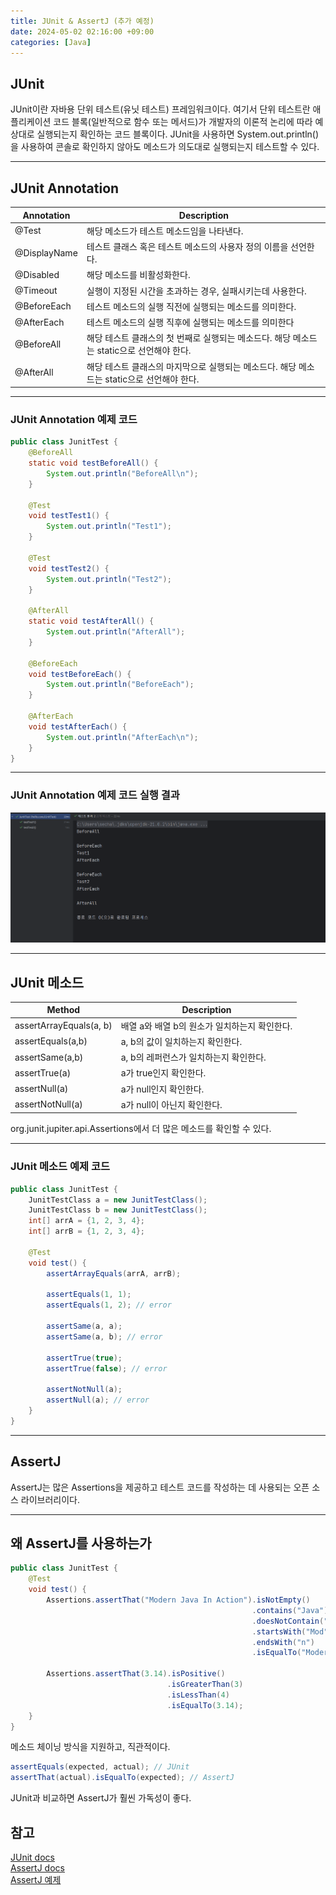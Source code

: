 ```yaml
---
title: JUnit & AssertJ (추가 예정)
date: 2024-05-02 02:16:00 +09:00
categories: [Java]
---
```


## **JUnit**
JUnit이란 자바용 단위 테스트(유닛 테스트) 프레임워크이다. 여기서 단위 테스트란 애플리케이션 코드 블록(일반적으로 함수 또는 메서드)가 개발자의 이론적 논리에 따라 예상대로 실행되는지 확인하는 코드 블록이다. JUnit을 사용하면 System.out.println()을 사용하여 콘솔로 확인하지 않아도 메소드가 의도대로 실행되는지 테스트할 수 있다.

---

## **JUnit Annotation**

|Annotation|Description|
|----------|-----------|
|@Test|해당 메소드가 테스트 메소드임을 나타낸다.|
|@DisplayName|테스트 클래스 혹은 테스트 메소드의 사용자 정의 이름을 선언한다.|
|@Disabled| 해당 메소드를 비활성화한다.|
|@Timeout|실행이 지정된 시간을 초과하는 경우, 실패시키는데 사용한다.
|@BeforeEach|테스트 메소드의 실행 직전에 실행되는 메소드를 의미한다.|
|@AfterEach|테스트 메소드의 실행 직후에 실행되는 메소드를 의미한다|
|@BeforeAll|해당 테스트 클래스의 첫 번째로 실행되는 메소드다. 해당 메소드는 static으로 선언해야 한다.|
|@AfterAll|해당 테스트 클래스의 마지막으로 실행되는 메소드다. 해당 메소드는 static으로 선언해야 한다.|

---

### **JUnit Annotation 예제 코드**
```java
public class JunitTest {
    @BeforeAll
    static void testBeforeAll() {
        System.out.println("BeforeAll\n");
    }

    @Test
    void testTest1() {
        System.out.println("Test1");
    }

    @Test
    void testTest2() {
        System.out.println("Test2");
    }

    @AfterAll
    static void testAfterAll() {
        System.out.println("AfterAll");
    }

    @BeforeEach
    void testBeforeEach() {
        System.out.println("BeforeEach");
    }

    @AfterEach
    void testAfterEach() {
        System.out.println("AfterEach\n");
    }
}
```

---

### **JUnit Annotation 예제 코드 실행 결과**
![](/assets/img/java/junit/annotationTestResult.PNG)

---

## **JUnit 메소드**

|Method|Description|
|------|----|
|assertArrayEquals(a, b)|배열 a와 배열 b의 원소가 일치하는지 확인한다.|
|assertEquals(a,b)|a, b의 값이 일치하는지 확인한다.|
|assertSame(a,b)|a, b의 레퍼런스가 일치하는지 확인한다.|
|assertTrue(a)|a가 true인지 확인한다.|
|assertNull(a)|a가 null인지 확인한다.|
|assertNotNull(a)|a가 null이 아닌지 확인한다.|

org.junit.jupiter.api.Assertions에서 더 많은 메소드를 확인할 수 있다.

---

### **JUnit 메소드 예제 코드**
```java
public class JunitTest {
    JunitTestClass a = new JunitTestClass();
    JunitTestClass b = new JunitTestClass();
    int[] arrA = {1, 2, 3, 4};
    int[] arrB = {1, 2, 3, 4};

    @Test
    void test() {
        assertArrayEquals(arrA, arrB);

        assertEquals(1, 1);
        assertEquals(1, 2); // error

        assertSame(a, a);
        assertSame(a, b); // error

        assertTrue(true);
        assertTrue(false); // error

        assertNotNull(a);
        assertNull(a); // error
    }
}
```

---

## **AssertJ**
AssertJ는 많은 Assertions을 제공하고 테스트 코드를 작성하는 데 사용되는 오픈 소스 라이브러리이다.

---

## **왜 AssertJ를 사용하는가**
```java
public class JunitTest {
	@Test
	void test() {
		Assertions.assertThat("Modern Java In Action").isNotEmpty()
				                                      .contains("Java")
				                                      .doesNotContain("CPP")
				                                      .startsWith("Mod")
				                                      .endsWith("n")
				                                      .isEqualTo("Modern Java In Action");

		Assertions.assertThat(3.14).isPositive()
				                   .isGreaterThan(3)
				                   .isLessThan(4)
				                   .isEqualTo(3.14);
	}
}
```

메소드 체이닝 방식을 지원하고, 직관적이다.

```java
assertEquals(expected, actual); // JUnit
assertThat(actual).isEqualTo(expected); // AssertJ
```
JUnit과 비교하면 AssertJ가 훨씬 가독성이 좋다.



## **참고**
[JUnit docs](https://junit.org/junit5/docs/current/user-guide/#writing-tests-classes-and-methods)
<br>
[AssertJ docs](https://assertj.github.io/doc/)
<br>
[AssertJ 예제](https://msmk530.tistory.com/70)
<br>